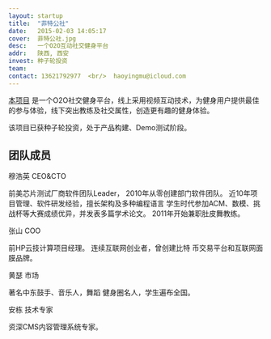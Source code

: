 ```yaml
---
layout: startup
title:  "菲特公社"
date:   2015-02-03 14:05:17
cover:	菲特公社.jpg
desc:	一个O2O互动社交健身平台
addr:	陕西, 西安
invest:	种子轮投资
team:	
contact: 13621792977  <br/>  haoyingmu@icloud.com
---
```


[本项目](http://www.feite.org/) 是一个O2O社交健身平台，线上采用视频互动技术，为健身用户提供最佳的参与体验，线下突出教练及社交属性，创造更有趣的健身体验。

该项目已获种子轮投资，处于产品构建、Demo测试阶段。

## 团队成员

穆浩英 CEO&CTO

前美芯片测试厂商软件团队Leader， 2010年从零创建部门软件团队。
近10年项目管理、软件研发经验，擅长架构及多种编程语言
学生时代参加ACM、数模、挑战杯等大赛成绩优异，并发表多篇学术论文。
2011年开始兼职肚皮舞教练。

张山 COO

前HP云技计算项目经理。
连续互联网创业者，曾创建比特
币交易平台和互联网面膜品牌。

黄瑟 市场

著名中东鼓手、音乐人，舞蹈
健身圈名人，学生遍布全国。

安栋 技术专家

资深CMS内容管理系统专家。